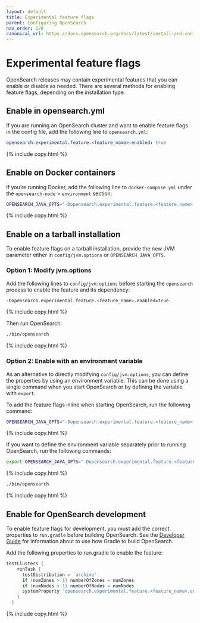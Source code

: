 ```yaml
---
layout: default
title: Experimental feature flags
parent: Configuring OpenSearch
nav_order: 120
canonical_url: https://docs.opensearch.org/docs/latest/install-and-configure/configuring-opensearch/experimental/
---
```


# Experimental feature flags

OpenSearch releases may contain experimental features that you can enable or disable as needed. There are several methods for enabling feature flags, depending on the installation type. 

## Enable in opensearch.yml

If you are running an OpenSearch cluster and want to enable feature flags in the config file, add the following line to `opensearch.yml`:

```yaml
opensearch.experimental.feature.<feature_name>.enabled: true
```
{% include copy.html %}

## Enable on Docker containers

If you’re running Docker, add the following line to `docker-compose.yml` under the `opensearch-node` > `environment` section:

```bash
OPENSEARCH_JAVA_OPTS="-Dopensearch.experimental.feature.<feature_name>.enabled=true"
```
{% include copy.html %}

## Enable on a tarball installation

To enable feature flags on a tarball installation, provide the new JVM parameter either in `config/jvm.options` or `OPENSEARCH_JAVA_OPTS`.

### Option 1: Modify jvm.options

Add the following lines to `config/jvm.options` before starting the `opensearch` process to enable the feature and its dependency:

```bash
-Dopensearch.experimental.feature.<feature_name>.enabled=true
```
{% include copy.html %}

Then run OpenSearch:

```bash
./bin/opensearch
```
{% include copy.html %}

### Option 2: Enable with an environment variable

As an alternative to directly modifying `config/jvm.options`, you can define the properties by using an environment variable. This can be done using a single command when you start OpenSearch or by defining the variable with `export`.

To add the feature flags inline when starting OpenSearch, run the following command:

```bash
OPENSEARCH_JAVA_OPTS="-Dopensearch.experimental.feature.<feature_name>.enabled=true" ./opensearch-{{site.opensearch_version}}/bin/opensearch
```
{% include copy.html %}

If you want to define the environment variable separately prior to running OpenSearch, run the following commands:

```bash
export OPENSEARCH_JAVA_OPTS="-Dopensearch.experimental.feature.<feature_name>.enabled=true"
```
{% include copy.html %}

```bash
./bin/opensearch
```
{% include copy.html %}

## Enable for OpenSearch development

To enable feature flags for development, you must add the correct properties to `run.gradle` before building OpenSearch. See the [Developer Guide](https://github.com/opensearch-project/OpenSearch/blob/main/DEVELOPER_GUIDE.md) for information about to use how Gradle to build OpenSearch.

Add the following properties to run.gradle to enable the feature:

```gradle
testClusters {
    runTask {
      testDistribution = 'archive'
      if (numZones > 1) numberOfZones = numZones
      if (numNodes > 1) numberOfNodes = numNodes
      systemProperty 'opensearch.experimental.feature.<feature_name>.enabled', 'true'
    }
  }
```
{% include copy.html %}